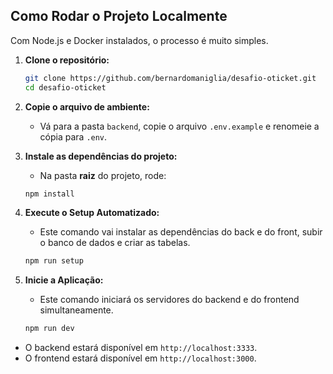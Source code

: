 ## Como Rodar o Projeto Localmente

Com Node.js e Docker instalados, o processo é muito simples.

1.  **Clone o repositório:**
    ```bash
    git clone https://github.com/bernardomaniglia/desafio-oticket.git
    cd desafio-oticket
    ```
2.  **Copie o arquivo de ambiente:**
    * Vá para a pasta `backend`, copie o arquivo `.env.example` e renomeie a cópia para `.env`.

3.  **Instale as dependências do projeto:**
    * Na pasta **raiz** do projeto, rode:
    ```bash
    npm install
    ```

4.  **Execute o Setup Automatizado:**
    * Este comando vai instalar as dependências do back e do front, subir o banco de dados e criar as tabelas.
    ```bash
    npm run setup
    ```

5.  **Inicie a Aplicação:**
    * Este comando iniciará os servidores do backend e do frontend simultaneamente.
    ```bash
    npm run dev
    ```

* O backend estará disponível em `http://localhost:3333`.
* O frontend estará disponível em `http://localhost:3000`.